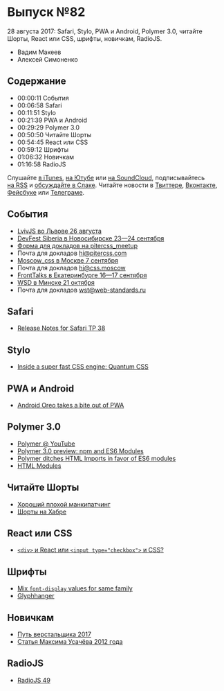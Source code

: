 # Выпуск №82

28 августа 2017: Safari, Stylo, PWA и Android, Polymer 3.0, читайте Шорты, React или CSS, шрифты, новичкам, RadioJS.

- Вадим Макеев
- Алексей Симоненко

## Содержание

- 00:00:11 События
- 00:06:58 Safari
- 00:11:51 Stylo
- 00:21:39 PWA и Android
- 00:29:29 Polymer 3.0
- 00:50:50 Читайте Шорты
- 00:54:45 React или CSS
- 00:59:12 Шрифты
- 01:06:32 Новичкам
- 01:16:58 RadioJS

Слушайте [в iTunes](https://itunes.apple.com/podcast/id1080500016), [на Ютубе](https://www.youtube.com/playlist?list=PLMBnwIwFEFHcwuevhsNXkFTcadeX5R1Go) или [на SoundCloud](https://soundcloud.com/web-standards), подписывайтесь [на RSS](https://web-standards.ru/podcast/feed/) и [обсуждайте в Слаке](http://slack.web-standards.ru/). Читайте новости в [Твиттере](https://twitter.com/webstandards_ru), [Вконтакте](https://vk.com/webstandards_ru), [Фейсбуке](https://www.facebook.com/webstandardsru) или [Телеграме](https://t.me/webstandards_ru).

## События

- [LvivJS во Львове 26 августа](http://lvivjs.org.ua/)
- [DevFest Siberia в Новосибирске 23—24 сентября](https://gdg-siberia.com/ru/schedule/)
- [Форма для докладов на pitercss_meetup](https://docs.google.com/forms/d/e/1FAIpQLSe54sCg3DjMM-nfM7MYzDv-hkzjvuILBtNZFTyz4TzuKYia6A/viewform)
- Почта для докладов hi@pitercss.com
- [Moscow_css в Москве 7 сентября](https://moscowcss.timepad.ru/event/552269/)
- Почта для докладов hi@css.moscow
- [FrontTalks в Екатеринбурге 16—17 сентября](http://fronttalks.ru/)
- [WSD в Минске 21 октября](https://wsd.events/)
- Почта для докладов wst@web-standards.ru

## Safari

- [Release Notes for Safari TP 38](https://webkit.org/blog/7877/release-notes-for-safari-technology-preview-38/)

## Stylo

- [Inside a super fast CSS engine: Quantum CSS](https://hacks.mozilla.org/2017/08/inside-a-super-fast-css-engine-quantum-css-aka-stylo/)

## PWA и Android

- [Android Oreo takes a bite out of PWA](https://medium.com/p/30b7e854648f)

## Polymer 3.0

- [Polymer @ YouTube](https://youtu.be/tNulrEbTQf8)
- [Polymer 3.0 preview: npm and ES6 Modules](https://www.polymer-project.org/blog/2017-08-22-npm-modules)
- [Polymer ditches HTML Imports in favor of ES6 modules](https://twitter.com/davatron5000/status/900023379780149248)
- [HTML Modules](https://github.com/w3c/webcomponents/issues/645)

## Читайте Шорты

- [Хороший плохой манкипатчинг](https://youtu.be/_1zIZhtZYek)
- [Шорты на Хабре](https://habr.ru/p/336312/)

## React или CSS

- [`<div>` и React или `<input type="checkbox">` и CSS?](https://twitter.com/webstandards_ru/status/899906156272988160)

## Шрифты

- [Mix `font-display` values for same family](https://twitter.com/zachleat/status/900406984297590785)
- [Glyphhanger](https://github.com/filamentgroup/glyphhanger)

## Новичкам

- [Путь верстальщика 2017](http://css-live.ru/faq/put-verstalshhika-god-2017.html)
- [Статья Максима Усачёва 2012 года](http://css-live.ru/faq/put-verstalshhika.html)

## RadioJS

- [RadioJS 49](https://radiojs.ru/2017/08/radiojs-49/)

